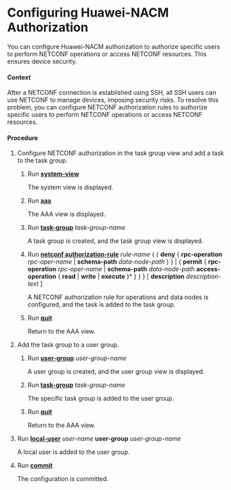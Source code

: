 Configuring Huawei-NACM Authorization
=====================================

You can configure Huawei-NACM authorization to authorize specific users to perform NETCONF operations or access NETCONF resources. This ensures device security.

#### Context

After a NETCONF connection is established using SSH, all SSH users can use NETCONF to manage devices, imposing security risks. To resolve this problem, you can configure NETCONF authorization rules to authorize specific users to perform NETCONF operations or access NETCONF resources.


#### Procedure

1. Configure NETCONF authorization in the task group view and add a task to the task group.
   1. Run [**system-view**](cmdqueryname=system-view)
      
      
      
      The system view is displayed.
   2. Run [**aaa**](cmdqueryname=aaa)
      
      
      
      The AAA view is displayed.
   3. Run [**task-group**](cmdqueryname=task-group) *task-group-name*
      
      
      
      A task group is created, and the task group view is displayed.
   4. Run [**netconf authorization-rule**](cmdqueryname=netconf+authorization-rule) *rule-name* { { **deny** { **rpc-operation** *rpc-oper-name* | **schema-path** *data-node-path* } } | { **permit** { **rpc-operation** *rpc-oper-name* | **schema-path** *data-node-path* **access-operation** { **read** | **write** | **execute** }\* } } } [ **description** *description-text* ]
      
      
      
      A NETCONF authorization rule for operations and data nodes is configured, and the task is added to the task group.
   5. Run [**quit**](cmdqueryname=quit)
      
      
      
      Return to the AAA view.
2. Add the task group to a user group.
   1. Run [**user-group**](cmdqueryname=user-group) *user-group-name*
      
      
      
      A user group is created, and the user group view is displayed.
   2. Run [**task-group**](cmdqueryname=task-group) *task-group-name*
      
      
      
      The specific task group is added to the user group.
   3. Run [**quit**](cmdqueryname=quit)
      
      
      
      Return to the AAA view.
3. Run [**local-user**](cmdqueryname=local-user) *user-name* **user-group** *user-group-name*
   
   
   
   A local user is added to the user group.
4. Run [**commit**](cmdqueryname=commit)
   
   
   
   The configuration is committed.